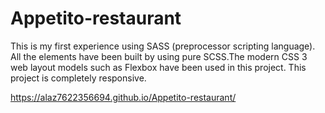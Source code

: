 # Appetito-restaurant

This is my first experience using SASS (preprocessor scripting language).
All the elements have been built by using pure SCSS.The modern CSS 3 web layout models such as Flexbox have been used in this project.
This project is completely responsive.

https://alaz7622356694.github.io/Appetito-restaurant/
